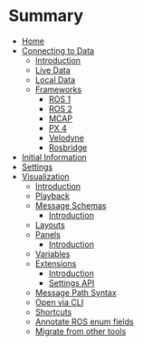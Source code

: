 # Summary

- [Home](./home.md)
- [Connecting to Data]()
  - [Introduction](./connecting-to-data/introduction.md)
  - [Live Data](./connecting-to-data/live-data.md)
  - [Local Data](./connecting-to-data/local-data.md)
  - [Frameworks]()
    - [ROS 1](./connecting-to-data/ros1.md)
    - [ROS 2](./connecting-to-data/ros2.md)
    - [MCAP](./connecting-to-data/mcap.md)
    - [PX 4](./connecting-to-data/px-4.md)
    - [Velodyne](./connecting-to-data/velodyne.md)
    - [Rosbridge](./connecting-to-data/rosbridge.md)
- [Initial Information](./initial-information.md)
- [Settings](./settings.md)
- [Visualization]()
  - [Introduction](./visualization-introduction.md)
  - [Playback](./visualization-playback.md)
  - [Message Schemas]()
    - [Introduction](./visualization-message-schemas-introduction.md)
  - [Layouts](./visualization-layouts.md)
  - [Panels]()
    - [Introduction](./visualization-panels-introduction.md)
  - [Variables](./visualization-variables.md)
  - [Extensions]()
    - [Introduction](./visualization-extensions-introduction.md)
    - [Settings API](./visualization-extensions-settings-api.md)
  - [Message Path Syntax](./visualization-message-path-syntax.md)
  - [Open via CLI](./visualization-open-via-cli.md)
  - [Shortcuts](./visualization-shortcuts.md)
  - [Annotate ROS enum fields](./visualization-annotate-ros-enum-fields.md)
  - [Migrate from other tools](./visualization-migrate-from-other-tools.md)
